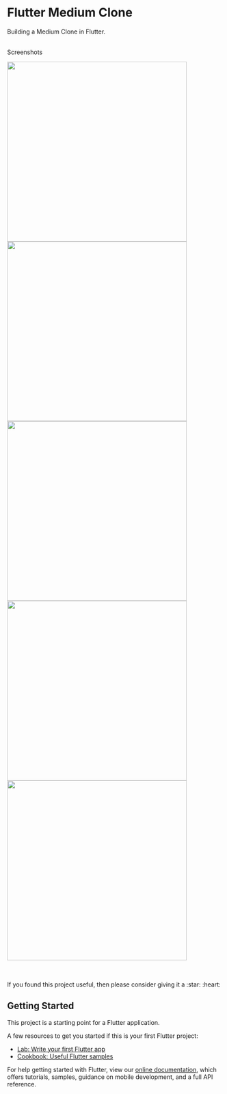 # Flutter Medium Clone

Building a Medium Clone in Flutter.

<br>
Screenshots<br>

<p float="left">
  <img src="screenshots/ss1.png" width="420" />
    <img src="screenshots/ss2.png" width="420" />
    <img src="screenshots/ss3.png" width="420" />
   <img src="screenshots/ss4.png" width="420" />
   <img src="screenshots/ss5.png" width="420" />
</p>

<br>
<br>
If you found this project useful, then please consider giving it a :star:  :heart:

## Getting Started

This project is a starting point for a Flutter application.

A few resources to get you started if this is your first Flutter project:

- [Lab: Write your first Flutter app](https://flutter.io/docs/get-started/codelab)
- [Cookbook: Useful Flutter samples](https://flutter.io/docs/cookbook)

For help getting started with Flutter, view our 
[online documentation](https://flutter.io/docs), which offers tutorials, 
samples, guidance on mobile development, and a full API reference.
